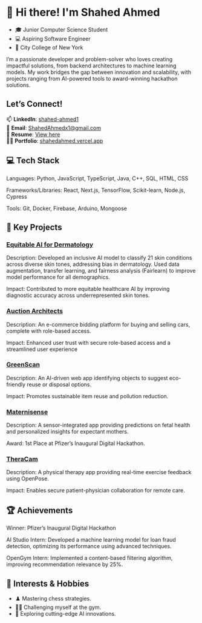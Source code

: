 # 👋 Hi there! I'm Shahed Ahmed
- 🎓 Junior Computer Science Student
- 💻 Aspiring Software Engineer
- 📍 City College of New York

I’m a passionate developer and problem-solver who loves creating impactful solutions, from backend architectures to machine learning models. My work bridges the gap between innovation and scalability, with projects ranging from AI-powered tools to award-winning hackathon solutions.

## **Let’s Connect!**
📫 **LinkedIn**: [shahed-ahmed1](https://www.linkedin.com/in/shahed-ahmed1/)  
🔗 **Email**: ShahedAhmedx1@gmail.com  
📄 **Resume**: [View here](https://drive.google.com/file/d/1vMw9JNO3UDFmXb3qEg4FgIHIJGvisbv-/view)  
🧑‍💻 **Portfolio**: [shahedahmed.vercel.app](https://shahedahmed.vercel.app/)

## 💻 **Tech Stack**

Languages: Python, JavaScript, TypeScript, Java, C++, SQL, HTML, CSS

Frameworks/Libraries: React, Next.js, TensorFlow, Scikit-learn, Node.js, Cypress

Tools: Git, Docker, Firebase, Arduino, Mongoose

## 🌟 **Key Projects**

### **[Equitable AI for Dermatology](https://github.com/Shahed4/AJL-Team-SPF)**
Description: Developed an inclusive AI model to classify 21 skin conditions across diverse skin tones, addressing bias in dermatology. Used data augmentation, transfer learning, and fairness analysis (Fairlearn) to improve model performance for all demographics.

Impact: Contributed to more equitable healthcare AI by improving diagnostic accuracy across underrepresented skin tones.

### **[Auction Architects](https://github.com/Shahed4/AuctionArchitects)**
Description: An e-commerce bidding platform for buying and selling cars, complete with role-based access.

Impact: Enhanced user trust with secure role-based access and a streamlined user experience

### **[GreenScan](https://github.com/Shahed4/GreenScan)**
Description: An AI-driven web app identifying objects to suggest eco-friendly reuse or disposal options.

Impact: Promotes sustainable item reuse and pollution reduction.

### **[Maternisense](https://github.com/Shahed4/Maternisense)**
Description: A sensor-integrated app providing predictions on fetal health and personalized insights for expectant mothers.

Award: 1st Place at Pfizer’s Inaugural Digital Hackathon.

### **[TheraCam](https://github.com/Shahed4/TheraCam)**
Description: A physical therapy app providing real-time exercise feedback using OpenPose.

Impact: Enables secure patient-physician collaboration for remote care.


## 🏆 **Achievements**
Winner: Pfizer’s Inaugural Digital Hackathon

AI Studio Intern: Developed a machine learning model for loan fraud detection, optimizing its performance using advanced techniques.

OpenGym Intern: Implemented a content-based filtering algorithm, improving recommendation relevance by 25%.


## 🎯 **Interests & Hobbies**
- ♟️ Mastering chess strategies.
- 🏋️‍♂️ Challenging myself at the gym.
- 🤖 Exploring cutting-edge AI innovations.
